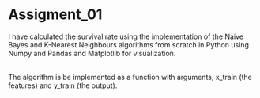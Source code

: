 # Assigment_01
I have calculated the survival rate using the implementation of the Naive Bayes and K-Nearest Neighbours algorithms from scratch in Python using Numpy and Pandas and Matplotlib for visualization.

<br>
The algorithm is be implemented as a function with arguments, x_train (the features) and y_train (the output).
